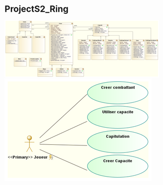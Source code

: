 ProjectS2_Ring
==============
![alt tag](https://github.com/spectrenoir06/ProjectS2_Ring/raw/master/overview%20diagram.png)
![alt tag](https://github.com/spectrenoir06/ProjectS2_Ring/raw/master/Use%20Case%20diagram.png)

